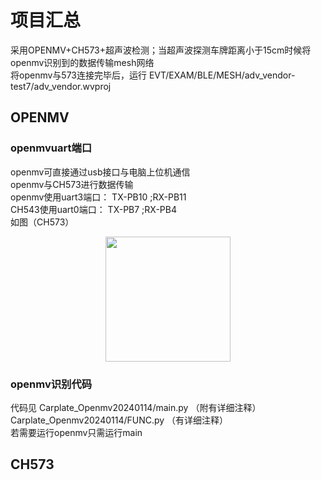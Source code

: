 # 项目汇总


采用OPENMV+CH573+超声波检测；当超声波探测车牌距离小于15cm时候将openmv识别到的数据传输mesh网络  
将openmv与573连接完毕后，运行 EVT/EXAM/BLE/MESH/adv_vendor-test7/adv_vendor.wvproj

## OPENMV
### openmvuart端口  

openmv可直接通过usb接口与电脑上位机通信  
openmv与CH573进行数据传输  
  openmv使用uart3端口： TX-PB10 ;RX-PB11  
  CH543使用uart0端口：  TX-PB7 ;RX-PB4  
  如图（CH573）  
  <div align=center>
  <img src="https://github.com/goodxiaoma/gitcarplate24/blob/main/%E5%AE%9E%E7%89%A9%E5%9B%BE/391f2266ab31f367d303541c73024d8.jpg" width="200"> 
  </div>
  
### openmv识别代码

代码见 Carplate_Openmv20240114/main.py （附有详细注释）  Carplate_Openmv20240114/FUNC.py  （有详细注释）  
若需要运行openmv只需运行main  

## CH573
### 
